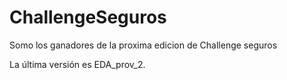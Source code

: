 # ChallengeSeguros  

Somo los ganadores de la proxima edicion de Challenge seguros


La última versión es EDA_prov_2.
